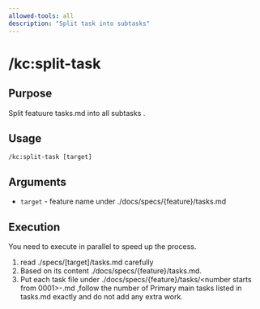 ```yaml
---
allowed-tools: all
description: "Split task into subtasks"
---
```


# /kc:split-task

## Purpose

Split featuure tasks.md into all subtasks .

## Usage

```
/kc:split-task [target]
```

## Arguments

- `target` - feature name under ./docs/specs/{feature}/tasks.md


## Execution
You need to execute in parallel to speed up the process.
1. read ./specs/[target]/tasks.md carefully
2. Based on its content ./docs/specs/{feature}/tasks.md.
3. Put each task file under ./docs/specs/{feature}/tasks/<number starts from 0001>-<task-name>.md ,follow the number of Primary main tasks listed in tasks.md exactly and do not add any extra work.